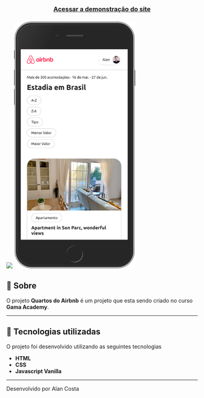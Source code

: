 <h3 align="center">
    <a href="https://gama-academy-airbnb.netlify.app/">Acessar a demonstração do site</a>
<h3>

<img src="./assets/desktop.gif">

<img width="320" src="./assets/mobile.png">

## 🔖 Sobre

O projeto **Quartos do Airbnb** é um projeto que esta sendo criado no curso **Gama Academy**.

---

## 🚀 Tecnologias utilizadas

O projeto foi desenvolvido utilizando as seguintes tecnologias

- **HTML**
- **CSS**
- **Javascript Vanilla**

---

Desenvolvido por Alan Costa
